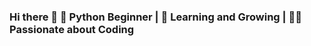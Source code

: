 ### Hi there 👋 🐍 Python Beginner | 🌱 Learning and Growing | 👩‍💻 Passionate about Coding

<!--
**lanirage/lanirage** is a ✨ _special_ ✨ repository because its `README.md` (this file) appears on your GitHub profile.

Here are some ideas to get you started:

-  🐍 Python Beginner | 🌱 Learning and Growing | 👩‍💻 Passionate about Coding
- 🌱 I’m currently learning ...
- 👯 I’m looking to collaborate on ...
- 🤔 I’m looking for help with ...
- 💬 Ask me about ...
- 📫 How to reach me: ...
- 😄 Pronouns: ...
- ⚡ Fun fact: ...
-->
